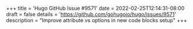 +++
title = 'Hugo GitHub Issue #9571'
date = 2022-02-25T12:14:31-08:00
draft = false
details = 'https://github.com/gohugoio/hugo/issues/9571'
description = "Improve attribute vs options in new code blocks setup"
+++
